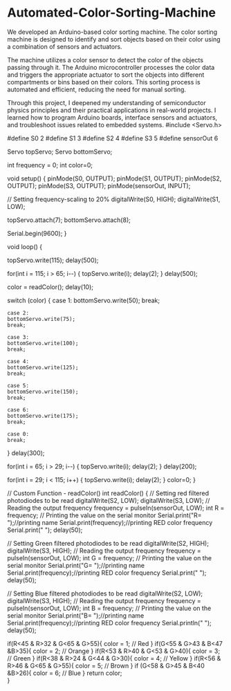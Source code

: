 # Automated-Color-Sorting-Machine

We developed an Arduino-based color sorting machine. The color sorting machine is designed to identify and sort objects based on their color using a combination of sensors and actuators.

The machine utilizes a color sensor to detect the color of the objects passing through it. The Arduino microcontroller processes the color data and triggers the appropriate actuator to sort the objects into different compartments or bins based on their colors. This sorting process is automated and efficient, reducing the need for manual sorting.

Through this project, I deepened my understanding of semiconductor physics principles and their practical applications in real-world projects. I learned how to program Arduino boards, interface sensors and actuators, and troubleshoot issues related to embedded systems.
#include <Servo.h>

#define S0 2
#define S1 3
#define S2 4
#define S3 5
#define sensorOut 6

Servo topServo;
Servo bottomServo;

int frequency = 0;
int color=0;

void setup() {
  pinMode(S0, OUTPUT);
  pinMode(S1, OUTPUT);
  pinMode(S2, OUTPUT);
  pinMode(S3, OUTPUT);
  pinMode(sensorOut, INPUT);

  // Setting frequency-scaling to 20%
  digitalWrite(S0, HIGH);
  digitalWrite(S1, LOW);

  topServo.attach(7);
  bottomServo.attach(8);

  Serial.begin(9600);
}

void loop() {

  topServo.write(115);
  delay(500);
  
  for(int i = 115; i > 65; i--) {
    topServo.write(i);
    delay(2);
  }
  delay(500);
  
  color = readColor();
  delay(10);  

  switch (color) {
    case 1:
    bottomServo.write(50);
    break;

    case 2:
    bottomServo.write(75);
    break;

    case 3:
    bottomServo.write(100);
    break;

    case 4:
    bottomServo.write(125);
    break;

    case 5:
    bottomServo.write(150);
    break;

    case 6:
    bottomServo.write(175);
    break;
    
    case 0:
    break;
  }
  delay(300);
  
  for(int i = 65; i > 29; i--) {
    topServo.write(i);
    delay(2);
  } 
  delay(200);
  
  for(int i = 29; i < 115; i++) {
    topServo.write(i);
    delay(2);
  }
  color=0;
}

// Custom Function - readColor()
int readColor() {
  // Setting red filtered photodiodes to be read
  digitalWrite(S2, LOW);
  digitalWrite(S3, LOW);
  // Reading the output frequency
  frequency = pulseIn(sensorOut, LOW);
  int R = frequency;
  // Printing the value on the serial monitor
  Serial.print("R= ");//printing name
  Serial.print(frequency);//printing RED color frequency
  Serial.print("  ");
  delay(50);

  // Setting Green filtered photodiodes to be read
  digitalWrite(S2, HIGH);
  digitalWrite(S3, HIGH);
  // Reading the output frequency
  frequency = pulseIn(sensorOut, LOW);
  int G = frequency;
  // Printing the value on the serial monitor
  Serial.print("G= ");//printing name
  Serial.print(frequency);//printing RED color frequency
  Serial.print("  ");
  delay(50);

  // Setting Blue filtered photodiodes to be read
  digitalWrite(S2, LOW);
  digitalWrite(S3, HIGH);
  // Reading the output frequency
  frequency = pulseIn(sensorOut, LOW);
  int B = frequency;
  // Printing the value on the serial monitor
  Serial.print("B= ");//printing name
  Serial.print(frequency);//printing RED color frequency
  Serial.println("  ");
  delay(50);

  if(R<45 & R>32 & G<65 & G>55){
    color = 1; // Red
  }
  if(G<55 & G>43 & B<47 &B>35){
    color = 2; // Orange
  }
  if(R<53 & R>40 & G<53 & G>40){
    color = 3; // Green
  }
  if(R<38 & R>24 & G<44 & G>30){
    color = 4; // Yellow
  }
  if(R<56 & R>46 & G<65 & G>55){
    color = 5; // Brown
  }
  if (G<58 & G>45 & B<40 &B>26){
    color = 6; // Blue
  }
  return color;  
}
